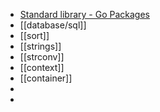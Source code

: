 - [Standard library - Go Packages](https://pkg.go.dev/std)
- [[database/sql]]
- [[sort]]
- [[strings]]
- [[strconv]]
- [[context]]
- [[container]]
-
-